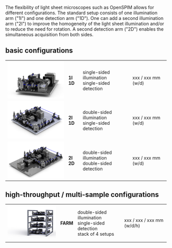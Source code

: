 ---
---
The flexibility of light sheet microscopes such as OpenSPIM allows for
different configurations. The standard setup consists of one
illumination arm ("1I") and one detection arm ("1D"). One can add a
second illumination arm ("2I") to improve the homogeneity of the light
sheet illumination and/or to reduce the need for rotation. A second
detection arm ("2D") enables the simultaneous acquisition from both
sides.

## basic configurations

<table>
<tbody>
<tr class="odd">
<td><img src="images/1I_1D_OpenSPIM_03.jpg" title="1I_1D_OpenSPIM_03.jpg" width="250" alt="" /></td>
<td><p><strong>1I 1D</strong></p></td>
<td><p>single-sided illumination<br/>
single-sided detection</p></td>
<td><p>xxx / xxx mm (w/d)</p></td>
</tr>
<tr class="even">
<td><img src="images/2I_1D_OpenSPIM_02.jpg" title="2I_1D_OpenSPIM_02.jpg" width="250" alt="" /></td>
<td><p><strong>2I 1D</strong></p></td>
<td><p>double-sided illumination<br />
single-sided detection</p></td>
<td><p>xxx / xxx mm (w/d)</p></td>
</tr>
<tr class="odd">
<td><img src="images/2I_2D_OpenSPIM_02.jpg" title="2I_2D_OpenSPIM_02.jpg" width="250" alt="" /></td>
<td><p><strong>2I 2D</strong></p></td>
<td><p>double-sided illumination<br />
double-sided detection</p></td>
<td><p>xxx / xxx mm (w/d)</p></td>
</tr>
</tbody>
</table>

## high-throughput / multi-sample configurations

<table>
<tbody>
<tr class="odd">
<td><img src="images/2I_1D_OpenSPIM_farm_02.jpg" title="2I_1D_OpenSPIM_farm_02.jpg" width="250" alt="" /></td>
<td><p><strong>FARM</strong></p></td>
<td><p>double-sided illumination<br />
single-sided detection<br />
stack of 4 setups</p></td>
<td><p>xxx / xxx / xxx mm (w/d/h)</p></td>
</tr>
</tbody>
</table>
